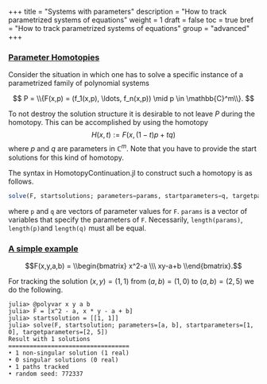 +++
title = "Systems with parameters"
description = "How to track parametrized systems of equations"
weight = 1
draft = false
toc = true
bref = "How to track parametrized systems of equations"
group = "advanced"
+++




<h3 class="section-head" id="parameter*homotopies"><a href="#parameter*homotopies">Parameter Homotopies</a></h3>


Consider the situation in which one has to solve a specific instance of a parametrized family of polynomial systems


$$
P = \\{F(x,p) = (f_1(x,p), \ldots, f_n(x,p)) \mid p \in \mathbb{C}^m\\}.
$$


To not destroy the solution structure it is desirable to not leave $P$ during the homotopy.
This can be accomplished by using the homotopy
$$H(x,t) := F(x, (1-t)p + tq)$$
where $p$ and $q$ are parameters in $\mathbb{C}^m$.
Note that you have to provide the start solutions for this kind of homotopy.

The syntax in HomotopyContinuation.jl to construct such a homotopy is as follows.

```julia
solve(F, startsolutions; parameters=params, startparameters=q, targetparameters=p)
```

where `p` and `q` are vectors of parameter values for ``F``.
`params` is a vector of variables that specify the parameters of `F`.
Necessarily, `length(params)`,  `length(p)`and `length(q)` must all be equal.


<h3 class="section-head" id="simple-example"><a href="#simple-example">A simple example</a></h3>

$$F(x,y,a,b) = \\begin{bmatrix} x^2-a \\\ xy-a+b \\end{bmatrix}.$$

For tracking the solution $(x,y) = (1,1)$ from $(a,b) = (1,0)$ to $(a,b) = (2,5)$ we do the following.

```julia-repl
julia> @polyvar x y a b
julia> F = [x^2 - a, x * y - a + b]
julia> startsolution = [[1, 1]]
julia> solve(F, startsolution; parameters=[a, b], startparameters=[1, 0], targetparameters=[2, 5])
Result with 1 solutions
==================================
• 1 non-singular solution (1 real)
• 0 singular solutions (0 real)
• 1 paths tracked
• random seed: 772337
```
